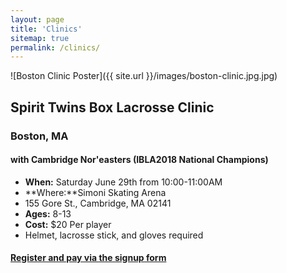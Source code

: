 ```yaml
---
layout: page
title: 'Clinics'
sitemap: true
permalink: /clinics/
---
```

![Boston Clinic Poster]({{ site.url }}/images/boston-clinic.jpg.jpg)

## Spirit Twins Box Lacrosse Clinic

### Boston, MA

#### with Cambridge Nor'easters (IBLA2018 National Champions)

*   **When:** Saturday June 29th from 10:00-11:00AM
*   **Where:**Simoni Skating Arena
*   155 Gore St., Cambridge, MA 02141
*   **Ages:** 8-13
*   **Cost:** $20 Per player
*   Helmet, lacrosse stick, and gloves required

#### [Register and pay via the signup form](/registration/)
